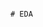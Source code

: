                                                                                                      # EDA 
 

